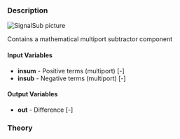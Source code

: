### Description
![SignalSub picture](SignalSubtract.svg)

Contains a mathematical multiport subtractor component

#### Input Variables
* **insum** - Positive terms (multiport) [-]
* **insub** - Negative terms (multiport) [-]

#### Output Variables
* **out** - Difference [-]

### Theory
<!---EQUATION out = \sum_{i=1}^n insum_i - \sum_{j=1}^m insub_j --->

